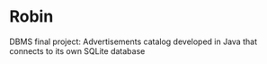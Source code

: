 Robin
=====

DBMS final project: Advertisements catalog developed in Java that connects to its own SQLite database
